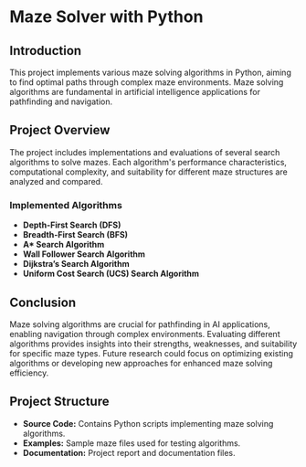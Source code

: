 # Maze Solver with Python

## Introduction
This project implements various maze solving algorithms in Python, aiming to find optimal paths through complex maze environments. Maze solving algorithms are fundamental in artificial intelligence applications for pathfinding and navigation.

## Project Overview
The project includes implementations and evaluations of several search algorithms to solve mazes. Each algorithm's performance characteristics, computational complexity, and suitability for different maze structures are analyzed and compared.

### Implemented Algorithms
- **Depth-First Search (DFS)**
- **Breadth-First Search (BFS)**
- **A\* Search Algorithm**
- **Wall Follower Search Algorithm**
- **Dijkstra’s Search Algorithm**
- **Uniform Cost Search (UCS) Search Algorithm**
  
## Conclusion
Maze solving algorithms are crucial for pathfinding in AI applications, enabling navigation through complex environments. Evaluating different algorithms provides insights into their strengths, weaknesses, and suitability for specific maze types. Future research could focus on optimizing existing algorithms or developing new approaches for enhanced maze solving efficiency.

## Project Structure
- **Source Code:** Contains Python scripts implementing maze solving algorithms.
- **Examples:** Sample maze files used for testing algorithms.
- **Documentation:** Project report and documentation files.

